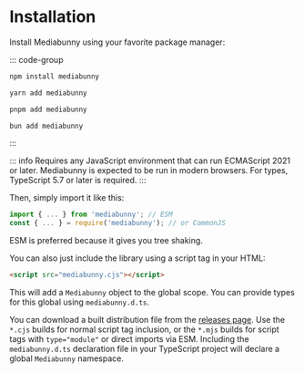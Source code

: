 # Installation

Install Mediabunny using your favorite package manager:

::: code-group
```bash [npm]
npm install mediabunny
```
```bash [yarn]
yarn add mediabunny
```
```bash [pnpm]
pnpm add mediabunny
```
```bash [bun]
bun add mediabunny
```
:::

::: info
Requires any JavaScript environment that can run ECMAScript 2021 or later. Mediabunny is expected to be run in modern browsers. For types, TypeScript 5.7 or later is required.
:::

Then, simply import it like this:
```ts
import { ... } from 'mediabunny'; // ESM
const { ... } = require('mediabunny'); // or CommonJS
```

ESM is preferred because it gives you tree shaking.

You can also just include the library using a script tag in your HTML:
```html
<script src="mediabunny.cjs"></script>
```

This will add a `Mediabunny` object to the global scope. You can provide types for this global using `mediabunny.d.ts`.

You can download a built distribution file from the [releases page](https://github.com/Vanilagy/mediabunny/releases). Use the `*.cjs` builds for normal script tag inclusion, or the `*.mjs` builds for script tags with `type="module"` or direct imports via ESM. Including the `mediabunny.d.ts` declaration file in your TypeScript project will declare a global `Mediabunny` namespace.